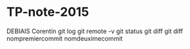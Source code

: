 # TP-note-2015
DEBIAIS Corentin
git log
git remote -v
git status
git diff
git diff nompremiercommit nomdeuximecommit
